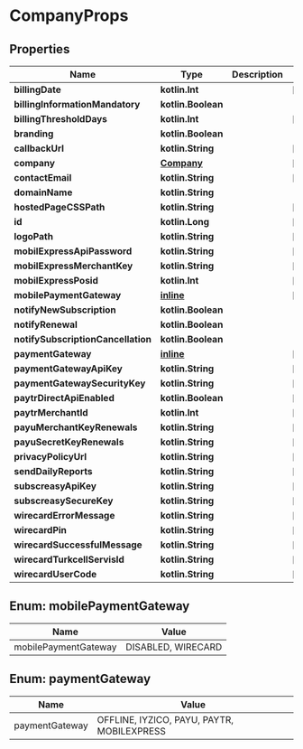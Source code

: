 
# CompanyProps

## Properties
Name | Type | Description | Notes
------------ | ------------- | ------------- | -------------
**billingDate** | **kotlin.Int** |  |  [optional]
**billingInformationMandatory** | **kotlin.Boolean** |  | 
**billingThresholdDays** | **kotlin.Int** |  |  [optional]
**branding** | **kotlin.Boolean** |  | 
**callbackUrl** | **kotlin.String** |  |  [optional]
**company** | [**Company**](Company.md) |  |  [optional]
**contactEmail** | **kotlin.String** |  |  [optional]
**domainName** | **kotlin.String** |  | 
**hostedPageCSSPath** | **kotlin.String** |  |  [optional]
**id** | **kotlin.Long** |  |  [optional]
**logoPath** | **kotlin.String** |  |  [optional]
**mobilExpressApiPassword** | **kotlin.String** |  |  [optional]
**mobilExpressMerchantKey** | **kotlin.String** |  |  [optional]
**mobilExpressPosid** | **kotlin.Int** |  |  [optional]
**mobilePaymentGateway** | [**inline**](#MobilePaymentGatewayEnum) |  |  [optional]
**notifyNewSubscription** | **kotlin.Boolean** |  | 
**notifyRenewal** | **kotlin.Boolean** |  | 
**notifySubscriptionCancellation** | **kotlin.Boolean** |  | 
**paymentGateway** | [**inline**](#PaymentGatewayEnum) |  |  [optional]
**paymentGatewayApiKey** | **kotlin.String** |  |  [optional]
**paymentGatewaySecurityKey** | **kotlin.String** |  |  [optional]
**paytrDirectApiEnabled** | **kotlin.Boolean** |  |  [optional]
**paytrMerchantId** | **kotlin.Int** |  |  [optional]
**payuMerchantKeyRenewals** | **kotlin.String** |  |  [optional]
**payuSecretKeyRenewals** | **kotlin.String** |  |  [optional]
**privacyPolicyUrl** | **kotlin.String** |  |  [optional]
**sendDailyReports** | **kotlin.String** |  |  [optional]
**subscreasyApiKey** | **kotlin.String** |  |  [optional]
**subscreasySecureKey** | **kotlin.String** |  |  [optional]
**wirecardErrorMessage** | **kotlin.String** |  |  [optional]
**wirecardPin** | **kotlin.String** |  |  [optional]
**wirecardSuccessfulMessage** | **kotlin.String** |  |  [optional]
**wirecardTurkcellServisId** | **kotlin.String** |  |  [optional]
**wirecardUserCode** | **kotlin.String** |  |  [optional]


<a name="MobilePaymentGatewayEnum"></a>
## Enum: mobilePaymentGateway
Name | Value
---- | -----
mobilePaymentGateway | DISABLED, WIRECARD


<a name="PaymentGatewayEnum"></a>
## Enum: paymentGateway
Name | Value
---- | -----
paymentGateway | OFFLINE, IYZICO, PAYU, PAYTR, MOBILEXPRESS



